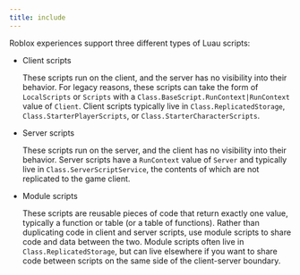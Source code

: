 ```yaml
---
title: include
---
```


Roblox experiences support three different types of Luau scripts:

- Client scripts

  These scripts run on the client, and the server has no visibility into their behavior. For legacy reasons, these scripts can take the form of `LocalScripts` or `Scripts` with a `Class.BaseScript.RunContext|RunContext` value of `Client`. Client scripts typically live in `Class.ReplicatedStorage`, `Class.StarterPlayerScripts`, or `Class.StarterCharacterScripts`.

- Server scripts

  These scripts run on the server, and the client has no visibility into their behavior. Server scripts have a `RunContext` value of `Server` and typically live in `Class.ServerScriptService`, the contents of which are not replicated to the game client.

- Module scripts

  These scripts are reusable pieces of code that return exactly one value, typically a function or table (or a table of functions). Rather than duplicating code in client and server scripts, use module scripts to share code and data between the two. Module scripts often live in `Class.ReplicatedStorage`, but can live elsewhere if you want to share code between scripts on the same side of the client-server boundary.
